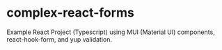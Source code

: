# complex-react-forms
Example React Project (Typescript) using MUI (Material UI) components, react-hook-form, and yup validation.
